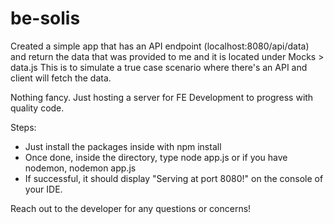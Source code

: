 # be-solis

Created a simple app that has an API endpoint (localhost:8080/api/data) and return the data that was provided to me and it is located under Mocks > data.js
This is to simulate a true case scenario where there's an API and client will fetch the data.

Nothing fancy. Just hosting a server for FE Development to progress with quality code.

Steps:

- Just install the packages inside with npm install
- Once done, inside the directory, type node app.js or if you have nodemon, nodemon app.js
- If successful, it should display "Serving at port 8080!" on the console of your IDE.

Reach out to the developer for any questions or concerns!

